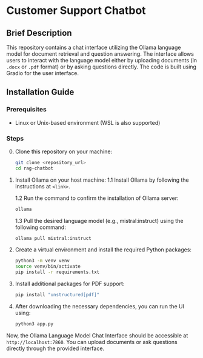 # Customer Support Chatbot 

## Brief Description
This repository contains a chat interface utilizing the Ollama language model for document retrieval and question answering. The interface allows users to interact with the language model either by uploading documents (in `.docx` or `.pdf` format) or by asking questions directly. The code is built using Gradio for the user interface.

## Installation Guide

### Prerequisites
- Linux or Unix-based environment (WSL is also supported)

### Steps
0. Clone this repository on your machine:
    ```bash
    git clone <repository_url>
    cd rag-chatbot
    ```

1. Install Ollama on your host machine:
    1.1 Install Ollama by following the instructions at `<link>`.
    
    1.2 Run the command to confirm the installation of Ollama server:
    ```bash
    ollama
    ```
    
    1.3 Pull the desired language model (e.g., mistral:instruct) using the following command:
    ```bash
    ollama pull mistral:instruct
    ```
    
2. Create a virtual environment and install the required Python packages:
    ```bash
    python3 -m venv venv
    source venv/bin/activate
    pip install -r requirements.txt
    ```

3. Install additional packages for PDF support:
    ```bash
    pip install "unstructured[pdf]"
    ```

4. After downloading the necessary dependencies, you can run the UI using:
    ```bash
    python3 app.py
    ```

Now, the Ollama Language Model Chat Interface should be accessible at `http://localhost:7860`. You can upload documents or ask questions directly through the provided interface.
